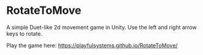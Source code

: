 # RotateToMove
 A simple Duet-like 2d movement game in Unity. Use the left and right arrow keys to rotate.
 
 Play the game here:
 https://playfulsystems.github.io/RotateToMove/
